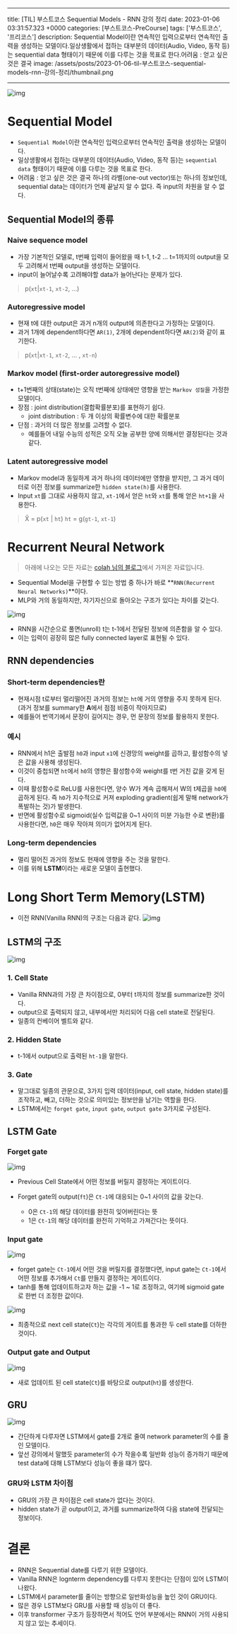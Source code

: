 

---
title: [TIL] 부스트코스 Sequential Models - RNN 강의 정리
date: 2023-01-06 03:31:57.323 +0000
categories: [부스트코스-PreCourse]
tags: ['부스트코스', '프리코스']
description: Sequential Model이란 연속적인 입력으로부터 연속적인 출력을 생성하는 모델이다.일상생활에서 접하는 대부분의 데이터(Audio, Video, 동작 등)는 sequential data 형태이기 때문에 이를 다루는 것을 목표로 한다.어려움 : 얻고 싶은 것은 결국
image: /assets/posts/2023-01-06-til-부스트코스-sequential-models-rnn-강의-정리/thumbnail.png

---

![img](/assets/posts/2023-01-06-til-부스트코스-sequential-models-rnn-강의-정리/img0.png)


# Sequential Model

- `Sequential Model`이란 연속적인 입력으로부터 연속적인 출력을 생성하는 모델이다.
- 일상생활에서 접하는 대부분의 데이터(Audio, Video, 동작 등)는 `sequential data` 형태이기 때문에 이를 다루는 것을 목표로 한다.
- 어려움 : 얻고 싶은 것은 결국 하나의 라벨(one-out vector)또는 하나의 정보인데, sequential data는 데이터가 언제 끝날지 알 수 없다. 즉 input의 차원을 알 수 없다.

## Sequential Model의 종류

### Naive sequence model

- 가장 기본적인 모델로, t번째 입력이 들어왔을 때 t-1, t-2 ... t=1까지의 output을 모두 고려해서 t번째 output을 생성하는 모델이다.
- input이 늘어날수록 고려해야할 data가 늘어난다는 문제가 있다.

> p(`xt`|`xt-1`, `xt-2`, ...)

### Autoregressive model

- 현재 t에 대한 output은 과거 n개의 output에 의존한다고 가정하는 모델이다.
- 과거 1개에 dependent하다면 ``AR(1)``, 2개에 dependent하다면 ``AR(2)``와 같이 표기한다.

> p(`xt`|`xt-1`, `xt-2`, ... , `xt-n`)

### Markov model (first-order autoregressive model)

- t+1번째의 상태(state)는 오직 t번째에 상태에만 영향을 받는 `Markov 성질`을 가정한 모델이다.
- 장점 : joint distribution(결합확률분포)를 표현하기 쉽다.
	- joint distribution : 두 개 이상의 확률변수에 대한 확률분포
- 단점 : 과거의 더 많은 정보를 고려할 수 없다.
	- 예를들어 내일 수능의 성적은 오직 오늘 공부한 양에 의해서만 결정된다는 것과 같다.

### Latent autoregressive model

- Markov model과 동일하게 과거 하나의 데이터에만 영향을 받지만, 그 과거 데이터로 이전 정보를 summarize한 `hidden state(h)`를 사용한다.
- Input `xt`를 그대로 사용하지 않고, `xt-1`에서 얻은 `ht`와 `xt`를 통해 얻은 `ht+1`을 사용한다.

> X̂ = p(`xt` | `ht`)
> `ht` = g(`gt-1`, `xt-1`)

# Recurrent Neural Network

> 아래에 나오는 모든 자료는 [colah 님의 블로그](https://colah.github.io/posts/2015-08-Understanding-LSTMs/)에서 가져온 자료입니다.

- Sequential Model을 구현할 수 있는 방법 중 하나가 바로 **`RNN(Recurrent Neural Networks)`**이다.
- MLP와 거의 동일하지만, 자기자신으로 돌아오는 구조가 있다는 차이를 갖는다.

![img](/assets/posts/2023-01-06-til-부스트코스-sequential-models-rnn-강의-정리/img1.png)

- RNN을 시간순으로 풀면(unroll) t는 t-1에서 전달된 정보에 의존함을 알 수 있다.
- 이는 입력이 굉장히 많은 fully connected layer로 표현될 수 있다.

## RNN dependencies

### Short-term dependencies란

- 현재시점 t로부터 멀리떨어진 과거의 정보는 `ht`에 거의 영향을 주지 못하게 된다. (과거 정보를 summary한 **A**에서 점점 비중이 작아지므로)
- 예를들어 번역기에서 문장이 길어지는 경우, 먼 문장의 정보를 활용하지 못한다.

### 예시

- RNN에서 h1은 출발점 `h0`과 input `x1`에 신경망의 weight를 곱하고, 활성함수의 넣은 값을 사용해 생성된다.
- 이것이 중첩되면 `ht`에서 `h0`의 영향은 활성함수와 weight를 t번 거친 값을 갖게 된다.
- 이때 활성함수로 ReLU를 사용한다면, 양수 W가 계속 곱해져서 W의 t제곱을 `h0`에 곱하게 된다. 즉 `h0`가 지수적으로 커져 exploding gradient(쉽게 말해 network가 폭발하는 것)가 발생한다.
- 반면에 활성함수로 sigmoid(실수 입력값을 0~1 사이의 미분 가능한 수로 변환)를 사용한다면, `h0`은 매우 작아져 의미가 없어지게 된다.

### Long-term dependencies

- 멀리 떨어진 과거의 정보도 현재에 영향을 주는 것을 말한다.
- 이를 위해 **LSTM**이라는 새로운 모델이 출현했다.

# Long Short Term Memory(LSTM)

- 이전 RNN(Vanilla RNN)의 구조는 다음과 같다.
![img](/assets/posts/2023-01-06-til-부스트코스-sequential-models-rnn-강의-정리/img2.png)

## LSTM의 구조

![img](/assets/posts/2023-01-06-til-부스트코스-sequential-models-rnn-강의-정리/img3.png)



### 1. Cell State

- Vanilla RNN과의 가장 큰 차이점으로, 0부터 t까지의 정보를 summarize한 것이다.
- output으로 출력되지 않고, 내부에서만 처리되어 다음 cell state로 전달된다.
- 일종의 컨베이어 벨트와 같다.

### 2. Hidden State

- t-1에서 output으로 출력된 `ht-1`을 말한다.

### 3. Gate

- 말그대로 일종의 관문으로, 3가지 입력 데이터(input, cell state, hidden state)를 조작하고, 빼고, 더하는 것으로 의미있는 정보만을 남기는 역할을 한다.
- LSTM에서는 `forget gate`, `input gate`, `output gate` 3가지로 구성된다.

## LSTM Gate

### Forget gate

![img](/assets/posts/2023-01-06-til-부스트코스-sequential-models-rnn-강의-정리/img4.png)

- Previous Cell State에서 어떤 정보를 버릴지 결정하는 게이트이다.


- Forget gate의 output(`ft`)은 `Ct-1`에 대응되는 0~1 사이의 값을 갖는다.
	
    - 0은 `Ct-1`의 해당 데이터를 완전히 잊어버린다는 뜻
    - 1은 `Ct-1`의 해당 데이터를 완전히 기억하고 가져간다는 뜻이다.
    
### Input gate

![img](/assets/posts/2023-01-06-til-부스트코스-sequential-models-rnn-강의-정리/img5.png)

- forget gate는 `Ct-1`에서 어떤 것을 버릴지를 결정했다면, input gate는 `Ct-1`에서 어떤 정보를 추가해서 `Ct`를 만들지 결정하는 게이트이다.
- tanh를 통해 업데이트하고자 하는 값을 -1 ~ 1로 조정하고, 여기에 sigmoid gate로 한번 더 조정한 값이다.

![img](/assets/posts/2023-01-06-til-부스트코스-sequential-models-rnn-강의-정리/img6.png)

- 최종적으로 next cell state(`Ct`)는 각각의 게이트를 통과한 두 cell state를 더하한 것이다.

### Output gate and Output

![img](/assets/posts/2023-01-06-til-부스트코스-sequential-models-rnn-강의-정리/img7.png)

- 새로 업데이트 된 cell state(`Ct`)를 바탕으로 output(`ht`)를 생성한다.

## GRU

![img](/assets/posts/2023-01-06-til-부스트코스-sequential-models-rnn-강의-정리/img8.png)


- 간단하게 다루자면 LSTM에서 gate를 2개로 줄여 network parameter의 수를 줄인 모델이다.
- 앞선 강의에서 말했듯 parameter의 수가 작을수록 일반화 성능이 증가하기 때문에 test data에 대해 LSTM보다 성능이 좋을 떄가 많다.

### GRU와 LSTM 차이점

- GRU의 가장 큰 차이점은 cell state가 없다는 것이다.
- hidden state가 곧 output이고, 과거를 summarize하여 다음 state에 전달되는 정보이다.

# 결론

- RNN은 Sequential date를 다루기 위한 모델이다.
- Vanilla RNN은 lognterm dependency를 다루지 못한다는 단점이 있어 LSTM이 나왔다.
- LSTM에서 parameter를 줄이는 방향으로 일반화성능을 높인 것이 GRU이다.
- 많은 경우 LSTM보다 GRU를 사용할 때 성능이 더 좋다.
- 이후 transformer 구조가 등장하면서 적어도 언어 부분에서는 RNN이 거의 사용되지 않고 있는 추세이다.

        